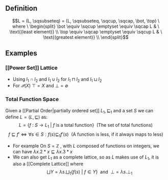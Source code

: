 ## Definition
$$L = (L, \sqsubseteq) = (L, \sqsubseteq, \sqcup, \sqcap, \bot, \top) \ where \ \begin{split} 
\bot \equiv \sqcup \emptyset \equiv \sqcap L & \ \text{(least element)} \\
\top \equiv \sqcap \emptyset \equiv \sqcup L & \ \text{(greatest element)} \\
\end{split}$$
## Examples
### [[Power Set]] Lattice
- Using $l_1 \cap l_2$ and $l_1 \cup l_2$ for $l_1 \sqcap l_2$ and $l_1 \sqcup l_2$
- For $\mathcal{P}(X)$ $\top = X$ and $\bot = \emptyset$
### Total Function Space
Given a [[Partial Order|partially ordered set]] $L_1, \sqsubseteq_1$  and a set $S$ we can define $L = (L, \sqsubseteq)$ as:
$$L = \{ f \ : \ S \to L_1 \ | \ f \text{ is a total function}\} \ \text{ (The set of total functions)}$$
$$f \sqsubseteq f' \Leftrightarrow \forall s \in S : f(s) \sqsubseteq_1 f'(s) \ \text{ (A function is less, if it always maps to less)}$$
- For example On $S = \mathbb{Z}$ , with $L$ composed of functions on integers, we can have $\lambda x. 2 * x \sqsubseteq \lambda x . 3 * x$
- We can also get $L_1$ as a complete lattice, so as $L$ makes use of $L_1$, it is also a [[Complete Lattice]] where 
   $$\bigsqcup Y = \lambda s .  \bigsqcup_1 \{f(s) \ | \ f \in Y\} \ \text{ and } \ \bot = \lambda s . \bot_1 $$   